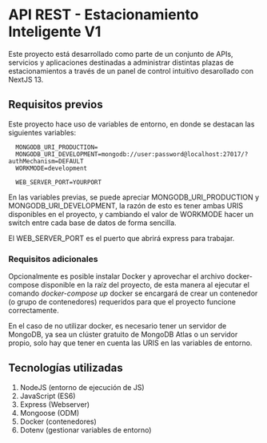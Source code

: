 # API REST - Estacionamiento Inteligente V1

Este proyecto está desarrollado como parte de un conjunto de APIs, servicios y aplicaciones destinadas a administrar distintas plazas de estacionamientos a través de un panel de control intuitivo desarollado con NextJS 13.

## Requisitos previos

Este proyecto hace uso de variables de entorno, en donde se destacan las siguientes variables:

```
  MONGODB_URI_PRODUCTION=
  MONGODB_URI_DEVELOPMENT=mongodb://user:password@localhost:27017/?authMechanism=DEFAULT
  WORKMODE=development

  WEB_SERVER_PORT=YOURPORT
```
En las variables previas, se puede apreciar MONGODB_URI_PRODUCTION y MONGODB_URI_DEVELOPMENT, la razón de esto es tener ambas URIS disponibles en el proyecto, y cambiando el valor de WORKMODE hacer un switch entre cada base de datos de forma sencilla.

El WEB_SERVER_PORT es el puerto que abrirá express para trabajar.

### Requisitos adicionales

Opcionalmente es posible instalar Docker y aprovechar el archivo docker-compose disponible en la raíz del proyecto, de esta manera al ejecutar el comando *docker-compose up* docker se encargará de crear un contenedor (o grupo de contenedores) requeridos para que el proyecto funcione correctamente.

En el caso de no utilizar docker, es necesario tener un servidor de MongoDB, ya sea un clúster gratuito de MongoDB Atlas o un servidor propio, solo hay que tener en cuenta las URIS en las variables de entorno.

## Tecnologías utilizadas

1. NodeJS (entorno de ejecución de JS)
2. JavaScript (ES6)
3. Express (Webserver)
4. Mongoose (ODM)
5. Docker (contenedores)
6. Dotenv (gestionar variables de entorno)

